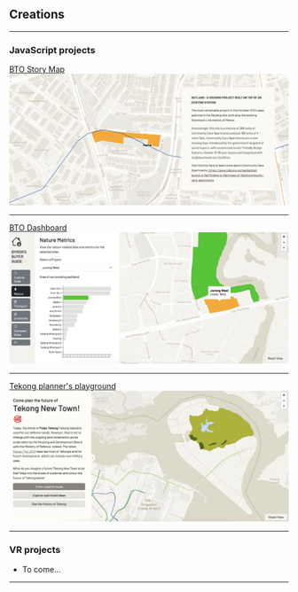 ## Creations

---

### JavaScript projects

[BTO Story Map](https://bairunnn.github.io/bto-oct-2024-storymap-draft/)
<br>
<img src="images/story.png?raw=true"/>

---
[BTO Dashboard](https://bairunnn.github.io/dashboard-byron-draft/)
<br>
<img src="images/dash.png?raw=true"/>

---
[Tekong planner's playground](https://bairunnn.github.io/tekong-project/)
<br>
<img src="images/tekong.png?raw=true"/>

---

### VR projects

- To come...

---


